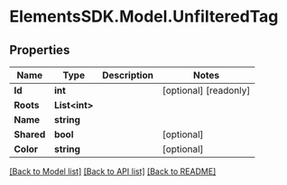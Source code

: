 # ElementsSDK.Model.UnfilteredTag

## Properties

Name | Type | Description | Notes
------------ | ------------- | ------------- | -------------
**Id** | **int** |  | [optional] [readonly] 
**Roots** | **List&lt;int&gt;** |  | 
**Name** | **string** |  | 
**Shared** | **bool** |  | [optional] 
**Color** | **string** |  | [optional] 

[[Back to Model list]](../#documentation-for-models) [[Back to API list]](../#documentation-for-api-endpoints) [[Back to README]](../)


